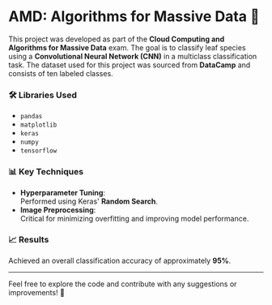 # AMD: Algorithms for Massive Data 🌿

This project was developed as part of the **Cloud Computing and Algorithms for Massive Data** exam. The goal is to classify leaf species using a **Convolutional Neural Network (CNN)** in a multiclass classification task. The dataset used for this project was sourced from **DataCamp** and consists of ten labeled classes.

### 🛠️ Libraries Used
- `pandas`
- `matplotlib`
- `keras`
- `numpy`
- `tensorflow`

### 📊 Key Techniques
- **Hyperparameter Tuning**:  
  Performed using Keras' **Random Search**.  
- **Image Preprocessing**:  
  Critical for minimizing overfitting and improving model performance.

### 📈 Results
Achieved an overall classification accuracy of approximately **95%**.

---

Feel free to explore the code and contribute with any suggestions or improvements! 🚀
